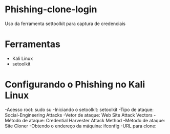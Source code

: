 # Phishing-clone-login
Uso da ferramenta settoolkit para captura de credenciais

# Ferramentas
- Kali Linux
- setoolkit
  
# Configurando o Phishing no Kali Linux
-Acesso root: sudo su
-Iniciando o setoolkit: setoolkit
-Tipo de ataque: Social-Engineering Attacks
-Vetor de ataque: Web Site Attack Vectors
-Método de ataque: Credential Harvester Attack Method 
-Método de ataque: Site Cloner
-Obtendo o endereço da máquina: ifconfig
-URL para clone: 
